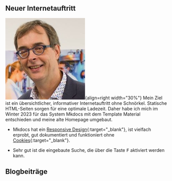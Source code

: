 ## Neuer Internetauftritt
![Jörg Thomaschewski](assets/jt.jpg){align=right width="30%"}
Mein Ziel ist ein übersichtlicher, informativer Internetauftritt ohne Schnörkel. Statische HTML-Seiten sorgen für eine optimale Ladezeit. Daher habe ich mich im Winter 2023 für das System Mkdocs mit dem Template Material entschieden und meine alte Homepage umgebaut.

* Mkdocs hat ein [Responsive Design](https://de.wikipedia.org/wiki/Responsive_Webdesign){:target="_blank"}, ist vielfach erprobt, gut dokumentiert und funktioniert ohne [Cookies](https://de.wikipedia.org/wiki/HTTP-Cookie){:target="_blank"}.

* Sehr gut ist die eingebaute Suche, die über die Taste <kbd>F</kbd> aktiviert werden kann.

## Blogbeiträge
